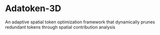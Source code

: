 # Adatoken-3D
An adaptive spatial token optimization framework that dynamically prunes redundant tokens through spatial contribution analysis
